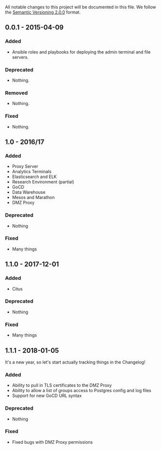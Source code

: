 All notable changes to this project will be documented in this file.
We follow the [Semantic Versioning 2.0.0](http://semver.org/) format.

## 0.0.1 - 2015-04-09

### Added
- Ansible roles and playbooks for deploying the admin terminal and file servers.

### Deprecated
- Nothing.

### Removed
- Nothing.

### Fixed
- Nothing.

## 1.0 - 2016/17

### Added
- Proxy Server
- Analytics Terminals
- Elasticsearch and ELK
- Research Environment (partial)
- GoCD
- Data Warehouse
- Mesos and Marathon
- DMZ Proxy

### Deprecated
- Nothing

### Fixed
- Many things

## 1.1.0 - 2017-12-01

### Added
- Citus

### Deprecated
- Nothing

### Fixed
- Many things

## 1.1.1 - 2018-01-05
It's a new year, so let's start actually tracking things in the Changelog!

### Added
- Ability to pull in TLS certificates to the DMZ Proxy
- Ability to allow a list of groups access to Postgres config and log files
- Support for new GoCD URL syntax

### Deprecated
- Nothing

### Fixed
- Fixed bugs with DMZ Proxy permissions
